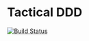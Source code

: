 # Tactical DDD
[![Build Status](https://travis-ci.org/aneshas/tactical-ddd.svg?branch=master)](https://travis-ci.org/aneshas/tactical-ddd)
